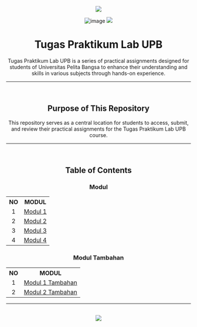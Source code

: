 <div align=center>

<img src="https://capsule-render.vercel.app/api?type=waving&height=100&color=20:06D001,100:F0F0F0&section=footer&reversal=false&textBg=false&fontAlignY=50&descAlign=48&descAlignY=59"/>

![image](https://github.com/user-attachments/assets/d0c98333-7857-4785-892d-ef7a7f38ffd8)
<img src="https://capsule-render.vercel.app/api?type=waving&height=100&color=20:06D001,100:F0F0F0&section=header&reversal=false&textBg=false&fontAlignY=50&descAlign=48&descAlignY=59"/>

# Tugas Praktikum Lab UPB

Tugas Praktikum Lab UPB is a series of practical assignments designed for students of Universitas Pelita Bangsa to enhance their understanding and skills in various subjects through hands-on experience.

<hr><br>

## Purpose of This Repository

This repository serves as a central location for students to access, submit, and review their practical assignments for the Tugas Praktikum Lab UPB course.

<hr><br>

## Table of Contents

### Modul

  <table>
    <tr>
      <th>NO</th>
      <th>MODUL</th>
    </tr>
    <tr>
      <td align=center>1</td>
      <td><a href="https://github.com/guanshiyin28/Tugas-Praktikum-Lab-UPB/tree/master/1.%20Modul%201">Modul 1</a></td>
    </tr>
    <tr>
      <td align=center>2</td>
      <td><a href="https://github.com/guanshiyin28/Tugas-Praktikum-Lab-UPB/tree/master/2.%20Modul%202">Modul 2</a></td>
    </tr>
    <tr>
      <td align=center>3</td>
      <td><a href="https://github.com/guanshiyin28/Tugas-Praktikum-Lab-UPB/tree/master/3.%20Modul%203">Modul 3</a></td>
    </tr>
    <tr>
      <td align=center>4</td>
      <td><a href="https://github.com/guanshiyin28/Tugas-Praktikum-Lab-UPB/tree/master/4.%20Modul%204">Modul 4</a></td>
    </tr>
  </table>

### Modul Tambahan

  <table>
    <tr>
      <th>NO</th>
      <th>MODUL</th>
    </tr>
    <tr>
      <td align=center>1</td>
      <td><a href="https://github.com/guanshiyin28/Tugas-Praktikum-Lab-UPB/tree/master/1.1.%20Modul%201%20Tambahan">Modul 1 Tambahan</a></td>
    </tr>
    <tr>
      <td align=center>2</td>
      <td><a href="https://github.com/guanshiyin28/Tugas-Praktikum-Lab-UPB/tree/master/2.2.%20Modul%202%20Tambahan">Modul 2 Tambahan</a></td>
    </tr>
  </table>

<hr><br>

<a href="https://www.instagram.com/guanshiyin_/">
  <img src="https://capsule-render.vercel.app/api?type=waving&height=200&color=20:06D001,100:F0F0F0&section=footer&reversal=false&textBg=false&fontAlignY=50&descAlign=48&descAlignY=59"/>
</a>
